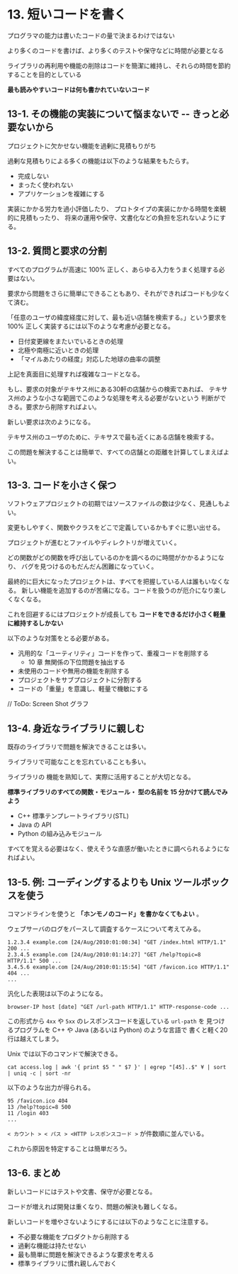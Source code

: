 # 13. 短いコードを書く

プログラマの能力は書いたコードの量で決まるわけではない

より多くのコードを書けば、より多くのテストや保守などに時間が必要となる

ライブラリの再利用や機能の削除はコードを簡潔に維持し、それらの時間を節約することを目的としている

**最も読みやすいコードは何も書かれていないコード**


## 13-1. その機能の実装について悩まないで -- きっと必要ないから

プロジェクトに欠かせない機能を過剰に見積もりがち

過剰な見積もりによる多くの機能は以下のような結果をもたらす。

* 完成しない
* まったく使われない
* アプリケーションを複雑にする

実装にかかる労力を過小評価したり、
プロトタイプの実装にかかる時間を楽観的に見積もったり、
将来の運用や保守、文書化などの負担を忘れないようにする。

## 13-2. 質問と要求の分割

すべてのプログラムが高速に 100% 正しく、あらゆる入力をうまく処理する必要はない。

要求から問題をさらに簡単にできることもあり、それができればコードも少なくて済む。

「任意のユーザの緯度経度に対して、最も近い店舗を検索する。」という要求を
100% 正しく実装するには以下のような考慮が必要となる。

* 日付変更線をまたいでいるときの処理
* 北極や南極に近いときの処理
* 「マイルあたりの経度」対応した地球の曲率の調整

上記を真面目に処理すれば複雑なコードとなる。

もし、要求の対象がテキサス州にある30軒の店舗からの検索であれば、
テキサス州のような小さな範囲でこのような処理を考える必要がないという
判断ができる。要求から削除すればよい。

新しい要求は次のようになる。

テキサス州のユーザのために、テキサスで最も近くにある店舗を検索する。

この問題を解決することは簡単で、すべての店舗との距離を計算してしまえばよい。

## 13-3. コードを小さく保つ

ソフトウェアプロジェクトの初期ではソースファイルの数は少なく、見通しもよい。

変更もしやすく、関数やクラスをどこで定義しているかもすぐに思い出せる。

プロジェクトが進むとファイルやディレクトリが増えていく。

どの関数がどの関数を呼び出しているのかを調べるのに時間がかかるようになり、
バグを見つけるのもだんだん困難になっていく。

最終的に巨大になったプロジェクトは、すべてを把握している人は誰もいなくなる。
新しい機能を追加するのが苦痛になる。コードを扱うのが厄介になり楽しくなくなる。

これを回避するにはプロジェクトが成長しても
**コードをできるだけ小さく軽量に維持するしかない**

以下のような対策をとる必要がある。

* 汎用的な「ユーティリティ」コードを作って、重複コードを削除する
  * 10 章 無関係の下位問題を抽出する
* 未使用のコードや無用の機能を削除する
* プロジェクトをサブプロジェクトに分割する
* コードの「重量」を意識し、軽量で機敏にする

// ToDo: Screen Shot グラフ


## 13-4. 身近なライブラリに親しむ

既存のライブラリで問題を解決できることは多い。

ライブラリで可能なことを忘れていることも多い。

ライブラリの 機能を熟知して、実際に活用することが大切となる。

**標準ライブラリのすべての関数・モジュール・ 型の名前を 15 分かけて読んでみよう**

* C++ 標準テンプレートライブラリ(STL)
* Java の API
* Python の組み込みモジュール

すべてを覚える必要はなく、使えそうな直感が働いたときに調べられるようになればよい。

## 13-5. 例: コーディングするよりも Unix ツールボックスを使う

コマンドラインを使うと **「ホンモノのコード」を書かなくてもよい** 。

ウェブサーバのログをパースして調査するケースについて考えてみる。

```
1.2.3.4 example.com [24/Aug/2010:01:08:34] "GET /index.html HTTP/1.1" 200 ... 
2.3.4.5 example.com [24/Aug/2010:01:14:27] "GET /help?topic=8 HTTP/1.1" 500 ... 
3.4.5.6 example.com [24/Aug/2010:01:15:54] "GET /favicon.ico HTTP/1.1" 404 ... 
...
```

汎化した表現は以下のようになる。

`browser-IP host [date] "GET /url-path HTTP/1.1" HTTP-response-code ...`

この形式から `4xx` や `5xx` のレスポンスコードを返している `url-path` を
見つけるプログラムを C++ や Java (あるいは Python) のような言語で
書くと軽く20行は越えてしまう。

Unix では以下のコマンドで解決できる。

`cat access.log | awk '{ print $5 " " $7 }' | egrep "[45]..$" ¥ | sort | uniq -c | sort -nr`

以下のような出力が得られる。

```
95 /favicon.ico 404
13 /help?topic=8 500
11 /login 403
...
```

`< カウント > < パス > <HTTP レスポンスコード >` が件数順に並んでいる。

これから原因を特定することは簡単だろう。

## 13-6. まとめ

新しいコードにはテストや文書、保守が必要となる。

コードが増えれば開発は重くなり、問題の解決も難しくなる。

新しいコードを増やさないようにするには以下のようなことに注意する。

* 不必要な機能をプロダクトから削除する
* 過剰な機能は持たせない
* 最も簡単に問題を解決できるような要求を考える
* 標準ライブラリに慣れ親しんでおく
